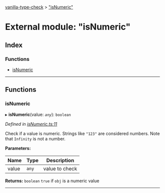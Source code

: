 [vanilla-type-check](../README.md) > ["isNumeric"](../modules/_isnumeric_.md)

# External module: "isNumeric"

## Index

### Functions

* [isNumeric](_isnumeric_.md#isnumeric)

---

## Functions

<a id="isnumeric"></a>

###  isNumeric

▸ **isNumeric**(value: *`any`*): `boolean`

*Defined in [isNumeric.ts:11](https://github.com/danikaze/npm-vanilla-type-check/blob/9e3df9d/src/isNumeric.ts#L11)*

Check if a value is numeric. Strings like `"123"` are considered numbers. Note that `Infinity` is not a number.

**Parameters:**

| Name | Type | Description |
| ------ | ------ | ------ |
| value | `any` |  value to check |

**Returns:** `boolean`
`true` if `obj` is a numeric value

___

